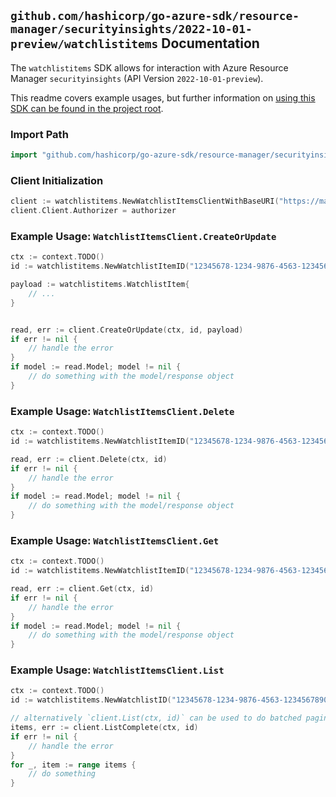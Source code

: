 
## `github.com/hashicorp/go-azure-sdk/resource-manager/securityinsights/2022-10-01-preview/watchlistitems` Documentation

The `watchlistitems` SDK allows for interaction with Azure Resource Manager `securityinsights` (API Version `2022-10-01-preview`).

This readme covers example usages, but further information on [using this SDK can be found in the project root](https://github.com/hashicorp/go-azure-sdk/tree/main/docs).

### Import Path

```go
import "github.com/hashicorp/go-azure-sdk/resource-manager/securityinsights/2022-10-01-preview/watchlistitems"
```


### Client Initialization

```go
client := watchlistitems.NewWatchlistItemsClientWithBaseURI("https://management.azure.com")
client.Client.Authorizer = authorizer
```


### Example Usage: `WatchlistItemsClient.CreateOrUpdate`

```go
ctx := context.TODO()
id := watchlistitems.NewWatchlistItemID("12345678-1234-9876-4563-123456789012", "example-resource-group", "workspaceValue", "watchlistAliasValue", "watchlistItemIdValue")

payload := watchlistitems.WatchlistItem{
	// ...
}


read, err := client.CreateOrUpdate(ctx, id, payload)
if err != nil {
	// handle the error
}
if model := read.Model; model != nil {
	// do something with the model/response object
}
```


### Example Usage: `WatchlistItemsClient.Delete`

```go
ctx := context.TODO()
id := watchlistitems.NewWatchlistItemID("12345678-1234-9876-4563-123456789012", "example-resource-group", "workspaceValue", "watchlistAliasValue", "watchlistItemIdValue")

read, err := client.Delete(ctx, id)
if err != nil {
	// handle the error
}
if model := read.Model; model != nil {
	// do something with the model/response object
}
```


### Example Usage: `WatchlistItemsClient.Get`

```go
ctx := context.TODO()
id := watchlistitems.NewWatchlistItemID("12345678-1234-9876-4563-123456789012", "example-resource-group", "workspaceValue", "watchlistAliasValue", "watchlistItemIdValue")

read, err := client.Get(ctx, id)
if err != nil {
	// handle the error
}
if model := read.Model; model != nil {
	// do something with the model/response object
}
```


### Example Usage: `WatchlistItemsClient.List`

```go
ctx := context.TODO()
id := watchlistitems.NewWatchlistID("12345678-1234-9876-4563-123456789012", "example-resource-group", "workspaceValue", "watchlistAliasValue")

// alternatively `client.List(ctx, id)` can be used to do batched pagination
items, err := client.ListComplete(ctx, id)
if err != nil {
	// handle the error
}
for _, item := range items {
	// do something
}
```
